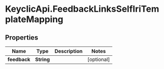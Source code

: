 # KeyclicApi.FeedbackLinksSelfIriTemplateMapping

## Properties
Name | Type | Description | Notes
------------ | ------------- | ------------- | -------------
**feedback** | **String** |  | [optional] 


